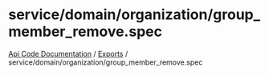 # service/domain/organization/group\_member\_remove.spec
[Api Code Documentation](../README.md) / [Exports](../modules.md) / service/domain/organization/group\_member\_remove.spec
